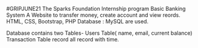 #GRIPJUNE21
The Sparks Foundation Internship program
Basic Banking System
A Website to transfer money, create account and view reords.
HTML, CSS, Bootstrap, PHP Database : MySQL are used.

Database contains two Tables- Users Table( name, email, current balance) Transaction Table record all record with time.
